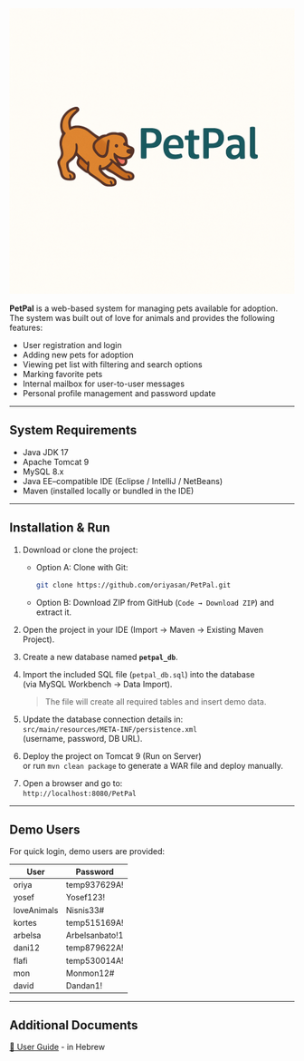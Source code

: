 ![PetPal Logo](src/main/webapp/resources/images/logo.png)  

**PetPal** is a web-based system for managing pets available for adoption.  
The system was built out of love for animals and provides the following features:
- User registration and login  
- Adding new pets for adoption  
- Viewing pet list with filtering and search options  
- Marking favorite pets  
- Internal mailbox for user-to-user messages  
- Personal profile management and password update  

---

## System Requirements
- Java JDK 17  
- Apache Tomcat 9  
- MySQL 8.x  
- Java EE–compatible IDE (Eclipse / IntelliJ / NetBeans)  
- Maven (installed locally or bundled in the IDE)  

---

## Installation & Run
1. Download or clone the project:
   - Option A: Clone with Git:  
     ```bash
     git clone https://github.com/oriyasan/PetPal.git
     ```  
   - Option B: Download ZIP from GitHub (`Code → Download ZIP`) and extract it.  

2. Open the project in your IDE (Import → Maven → Existing Maven Project).  
3. Create a new database named **`petpal_db`**.  
4. Import the included SQL file (`petpal_db.sql`) into the database  
   (via MySQL Workbench → Data Import).  
   > The file will create all required tables and insert demo data.  
5. Update the database connection details in:  
   `src/main/resources/META-INF/persistence.xml`  
   (username, password, DB URL).  
6. Deploy the project on Tomcat 9 (Run on Server)  
   or run `mvn clean package` to generate a WAR file and deploy manually.  
7. Open a browser and go to:  
   `http://localhost:8080/PetPal`

---

## Demo Users
For quick login, demo users are provided:

| User        | Password      |
|-------------|---------------|
| oriya       | temp937629A!  |
| yosef       | Yosef123!     |
| loveAnimals | Nisnis33#     |
| kortes      | temp515169A!  |
| arbelsa     | Arbelsanbato!1|
| dani12      | temp879622A!  |
| flafi       | temp530014A!  |
| mon         | Monmon12#     |
| david       | Dandan1!      |

---

## Additional Documents
[📘 User Guide](UserGuide.pdf) - in Hebrew



 
